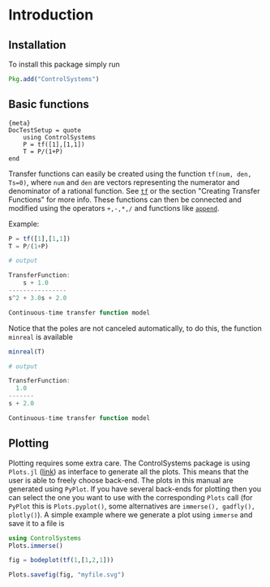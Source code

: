 # Introduction
## Installation

To install this package simply run
```julia
Pkg.add("ControlSystems")
```

## Basic functions
    {meta}
    DocTestSetup = quote
        using ControlSystems
        P = tf([1],[1,1])
        T = P/(1+P)
    end
Transfer functions can easily be created using the function `tf(num, den, Ts=0)`, where `num` and `den` are vectors representing the numerator and denominator of a rational function. See [`tf`]({ref}) or the section "Creating Transfer Functions" for more info. These functions can then be connected and modified using the operators `+,-,*,/` and functions like [`append`]({ref}).

Example:
```julia
P = tf([1],[1,1])
T = P/(1+P)

# output

TransferFunction:
    s + 1.0
----------------
s^2 + 3.0s + 2.0

Continuous-time transfer function model
```

Notice that the poles are not canceled automatically, to do this, the function `minreal` is available
```julia
minreal(T)

# output

TransferFunction:
  1.0
-------
s + 2.0

Continuous-time transfer function model
```
## Plotting
Plotting requires some extra care. The ControlSystems package is using `Plots.jl` ([link](https://github.com/tbreloff/Plots.jl)) as interface to generate all the plots. This means that the user is able to freely choose back-end. The plots in this manual are generated using `PyPlot`. If you have several back-ends for plotting then you can select the one you want to use with the corresponding `Plots` call (for `PyPlot` this is `Plots.pyplot()`, some alternatives are `immerse(), gadfly(), plotly()`). A simple example where we generate a plot using `immerse` and save it to a file is
```julia
using ControlSystems
Plots.immerse()

fig = bodeplot(tf(1,[1,2,1]))

Plots.savefig(fig, "myfile.svg")
```
